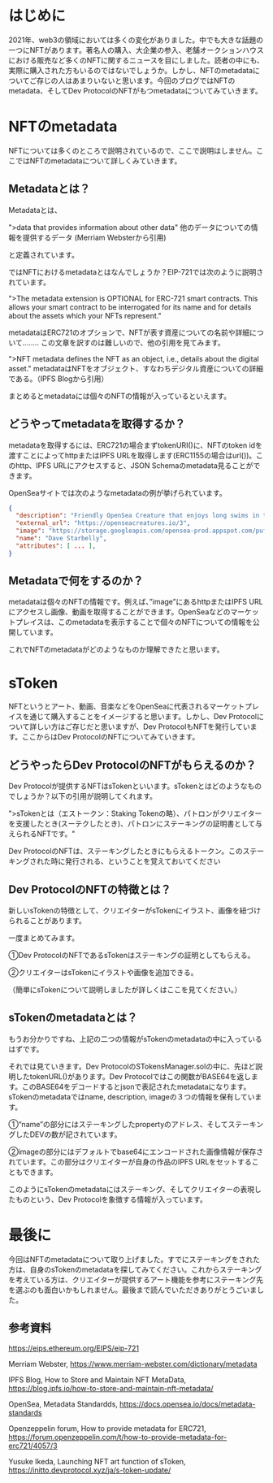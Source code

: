 # はじめに

2021年、web3の領域においては多くの変化がありました。中でも大きな話題の一つにNFTがあります。著名人の購入、大企業の参入、老舗オークションハウスにおける販売など多くのNFTに関するニュースを目にしました。読者の中にも、実際に購入された方もいるのではないでしょうか。しかし、NFTのmetadataについてご存じの人はあまりいないと思います。今回のブログではNFTのmetadata、そしてDev ProtocolのNFTがもつmetadataについてみていきます。

# NFTのmetadata

NFTについては多くのところで説明されているので、ここで説明はしません。ここではNFTのmetadataについて詳しくみていきます。

## Metadataとは？

Metadataとは、

">data that provides information about other data"
他のデータについての情報を提供するデータ
(Merriam Websterから引用)

と定義されています。

ではNFTにおけるmetadataとはなんでしょうか？EIP-721では次のように説明されています。

">The metadata extension is OPTIONAL for ERC-721 smart contracts. This allows your smart contract to be interrogated for its name and for details about the assets which your NFTs represent."

metadataはERC721のオプションで、NFTが表す資産についての名前や詳細について........
この文章を訳すのは難しいので、他の引用を見てみます。

">NFT metadata defines the NFT as an object, i.e., details about the digital asset."
metadataはNFTをオブジェクト、すなわちデジタル資産についての詳細である。（IPFS Blogから引用）

まとめるとmetadataには個々のNFTの情報が入っているといえます。

## どうやってmetadataを取得するか？

metadataを取得するには、ERC721の場合まずtokenURI()に、NFTのtoken idを渡すことによってhttpまたはIPFS URLを取得します(ERC1155の場合はurl())。このhttp、IPFS URLにアクセスすると、JSON Schemaのmetadata見ることができます。

OpenSeaサイトでは次のようなmetadataの例が挙げられています。

```json
{
  "description": "Friendly OpenSea Creature that enjoys long swims in the ocean.",
  "external_url": "https://openseacreatures.io/3",
  "image": "https://storage.googleapis.com/opensea-prod.appspot.com/puffs/3.png",
  "name": "Dave Starbelly",
  "attributes": [ ... ],
}
```

## Metadataで何をするのか？

metadataは個々のNFTの情報です。例えば、”image”にあるhttpまたはIPFS URLにアクセスし画像、動画を取得することができます。OpenSeaなどのマーケットプレイスは、このmetadataを表示することで個々のNFTについての情報を公開しています。

これでNFTのmetadataがどのようなものか理解できたと思います。

# sToken

NFTというとアート、動画、音楽などをOpenSeaに代表されるマーケットプレイスを通じて購入することをイメージすると思います。しかし、Dev Protocolについて詳しい方はご存じだと思いますが、Dev ProtocolもNFTを発行しています。ここからはDev ProtocolのNFTについてみていきます。

## どうやったらDev ProtocolのNFTがもらえるのか？

Dev Protocolが提供するNFTはsTokenといいます。sTokenとはどのようなものでしょうか？以下の引用が説明してくれます。

">sTokenとは（エストークン：Staking Tokenの略）、パトロンがクリエイターを支援したとき(スーテクしたとき)、パトロンにステーキングの証明書として与えられるNFTです。"

Dev ProtocolのNFTは、ステーキングしたときにもらえるトークン。このステーキングされた時に発行される、ということを覚えておいてください

## Dev ProtocolのNFTの特徴とは？

新しいsTokenの特徴として、クリエイターがsTokenにイラスト、画像を紐づけられることがあります。


一度まとめてみます。

①Dev ProtocolのNFTであるsTokenはステーキングの証明としてもらえる。

②クリエイターはsTokenにイラストや画像を追加できる。

（簡単にsTokenについて説明しましたが詳しくはここを見てください。）

## sTokenのmetadataとは？

もうお分かりですね、上記の二つの情報がsTokenのmetadataの中に入っているはずです。

それでは見ていきます。Dev ProtocolのSTokensManager.solの中に、先ほど説明したtokenURL()があります。Dev Protocolではこの関数がBASE64を返します。このBASE64をデコードするとjsonで表記されたmetadataになります。sTokenのmetadataではname, description, imageの３つの情報を保有しています。

①“name”の部分にはステーキングしたpropertyのアドレス、そしてステーキングしたDEVの数が記されています。

②imageの部分にはデフォルトでbase64にエンコードされた画像情報が保存されています。この部分はクリエイターが自身の作品のIPFS URLをセットすることもできます。

このようにsTokenのmetadataにはステーキング、そしてクリエイターの表現したものという、Dev Protocolを象徴する情報が入っています。

# 最後に

今回はNFTのmetadataについて取り上げました。すでにステーキングをされた方は、自身のsTokenのmetadataを探してみてください。これからステーキングを考えている方は、クリエイターが提供するアート機能を参考にステーキング先を選ぶのも面白いかもしれません。最後まで読んでいただきありがとうごいました。

## 参考資料

https://eips.ethereum.org/EIPS/eip-721

Merriam Webster,
https://www.merriam-webster.com/dictionary/metadata

IPFS Blog, How to Store and Maintain NFT MetaData,
https://blog.ipfs.io/how-to-store-and-maintain-nft-metadata/

OpenSea, Metadata Standardds,
https://docs.opensea.io/docs/metadata-standards

Openzeppelin forum, How to provide metadata for ERC721,
https://forum.openzeppelin.com/t/how-to-provide-metadata-for-erc721/4057/3

Yusuke Ikeda, Launching NFT art function of sToken,
https://initto.devprotocol.xyz/ja/s-token-update/
